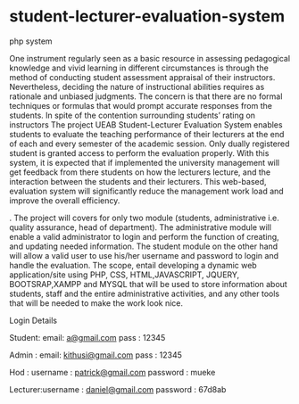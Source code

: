 # student-lecturer-evaluation-system
php system

One instrument regularly seen as a basic resource in assessing pedagogical knowledge and vivid learning in different circumstances is through the method of conducting student assessment appraisal of their instructors. Nevertheless, deciding the nature of instructional abilities requires as rationale and unbiased judgments. The concern is that there are no formal techniques or formulas that would prompt accurate responses from the students. In spite of the contention surrounding students’ rating on instructors 
The project UEAB Student-Lecturer Evaluation System enables students to evaluate the teaching performance of their lecturers at the end of each and every semester of the academic session. Only dually registered student is granted access to perform the evaluation properly. With this system, it is expected that if implemented the university management will get feedback from there students on how the lecturers lecture, and the interaction between the students and their lecturers. This web-based, evaluation system will significantly reduce the management work load and improve the overall efficiency.

. The project will covers for only two module (students, administrative i.e. quality assurance, head of department). The administrative module will enable a valid administrator to login and perform the function of creating, and updating needed information. The student module on the other hand will allow a valid user to use his/her username and password to login and handle the evaluation. 
The scope, entail developing a dynamic web application/site using PHP, CSS, HTML,JAVASCRIPT, JQUERY, BOOTSRAP,XAMPP and MYSQL that will be used to store information about students, staff and the entire administrative activities, and any other tools that will be needed to make the work look nice.
 

Login Details

Student: email: a@gmail.com
	 pass : 12345

Admin :  email: kithusi@gmail.com
	 pass : 12345

Hod :    username : patrick@gmail.com
	 password : mueke

Lecturer:username : daniel@gmail.com
	 password : 67d8ab


